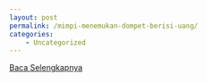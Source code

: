 ```yaml
---
layout: post
permalink: /mimpi-menemukan-dompet-berisi-uang/
categories:
    - Uncategorized
---
```


[Baca Selengkapnya](/08)